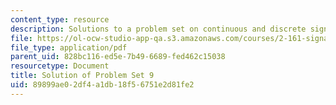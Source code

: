 ```yaml
---
content_type: resource
description: Solutions to a problem set on continuous and discrete signal processing.
file: https://ol-ocw-studio-app-qa.s3.amazonaws.com/courses/2-161-signal-processing-continuous-and-discrete-fall-2008/89899ae02df4a1db18f56751e2d81fe2_ps9soln.pdf
file_type: application/pdf
parent_uid: 828bc116-ed5e-7b49-6689-fed462c15038
resourcetype: Document
title: Solution of Problem Set 9
uid: 89899ae0-2df4-a1db-18f5-6751e2d81fe2
---
```

